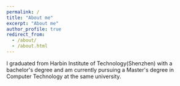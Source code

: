 ```yaml
---
permalink: /
title: "About me"
excerpt: "About me"
author_profile: true
redirect_from: 
  - /about/
  - /about.html
---
```



I graduated from Harbin Institute of Technology(Shenzhen) with a bachelor's degree and am currently pursuing a Master's degree in Computer Technology at the same university.

